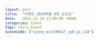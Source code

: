 ```yaml
---
layout: post
title:  "이벤트_2019여름_0화_오프닝"
date:   2021-12-19 13:00:00 +0000
categories: Event
Tags: Story Event
SceneCode: ["scene_evt190627_cp0_q1_s10"]
---
```

